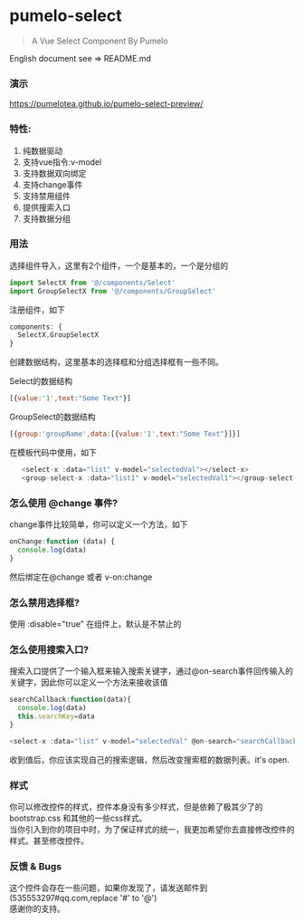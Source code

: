 # pumelo-select

> A Vue Select Component By Pumelo

English document see => README.md

### 演示
https://pumelotea.github.io/pumelo-select-preview/

### 特性:  
  1. 纯数据驱动
  2. 支持vue指令:v-model
  3. 支持数据双向绑定
  4. 支持change事件
  5. 支持禁用组件
  6. 提供搜索入口
  7. 支持数据分组
  
  
### 用法

选择组件导入，这里有2个组件，一个是基本的，一个是分组的
```javascript
import SelectX from '@/components/Select'
import GroupSelectX from '@/components/GroupSelect'

```

注册组件，如下
```javascript
components: {
  SelectX,GroupSelectX
}
```

创建数据结构，这里基本的选择框和分组选择框有一些不同。

Select的数据结构
```javascript
[{value:'1',text:"Some Text"}]

```
GroupSelect的数据结构
```javascript
[{group:'groupName',data:[{value:'1',text:"Some Text"}]}]
```


在模板代码中使用，如下
```javascript
   <select-x :data="list" v-model="selectedVal"></select-x>
   <group-select-x :data="list1" v-model="selectedVal1"></group-select-x>
```

### 怎么使用 @change 事件?
change事件比较简单，你可以定义一个方法，如下
```javascript
onChange:function (data) {
  console.log(data)
}
```
然后绑定在@change 或者 v-on:change

### 怎么禁用选择框?
使用 :disable="true" 在组件上，默认是不禁止的

### 怎么使用搜索入口?
搜索入口提供了一个输入框来输入搜索关键字，通过@on-search事件回传输入的关键字，因此你可以定义一个方法来接收该值
```javascript
searchCallback:function(data){
  console.log(data)
  this.searchKey=data
}
```
```javascript
<select-x :data="list" v-model="selectedVal" @on-search="searchCallback"></select-x>
```
收到值后，你应该实现自己的搜索逻辑，然后改变搜索框的数据列表。it's open.

### 样式 
你可以修改控件的样式，控件本身没有多少样式，但是依赖了极其少了的bootstrap.css 和其他的一些css样式。  
当你引入到你的项目中时，为了保证样式的统一，我更加希望你去直接修改控件的样式。甚至修改控件。

### 反馈 & Bugs
这个控件会存在一些问题，如果你发现了，请发送邮件到(535553297#qq.com,replace '#' to '@')   
感谢你的支持。
